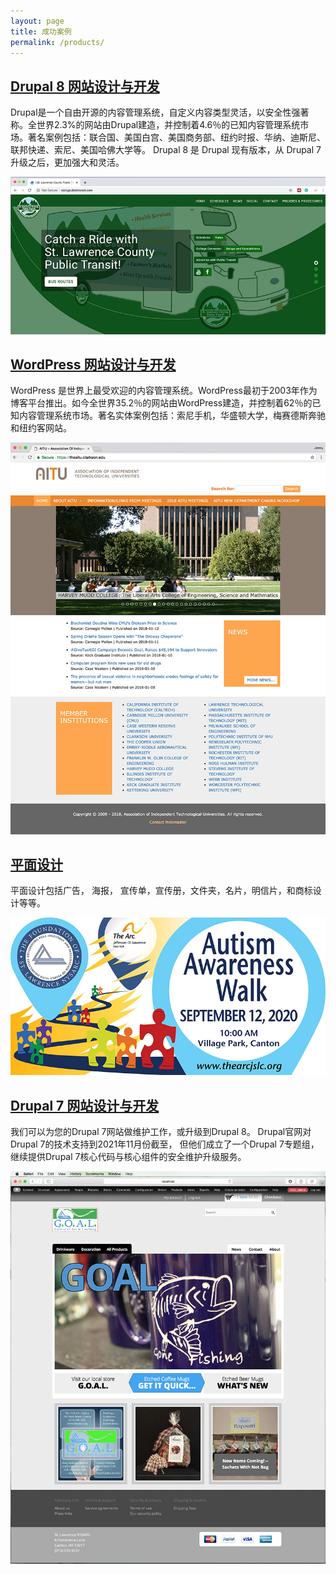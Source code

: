 ```yaml
---
layout: page
title: 成功案例
permalink: /products/
---
```


## [Drupal 8 网站设计与开发](/drupal-8-website-examples/)

Drupal是一个自由开源的内容管理系统，自定义内容类型灵活，以安全性强著称。全世界2.3%的网站由Drupal建造，并控制着4.6％的已知内容管理系统市场。著名案例包括：联合国、美国白宫、美国商务部、纽约时报、华纳、迪斯尼、联邦快递、索尼、美国哈佛大学等。
Drupal 8 是 Drupal 现有版本，从 Drupal 7 升级之后，更加强大和灵活。

[![Site Home](/images/publicTransitHome1.jpg "slcnypublictransit.com Home")](/drupal-8-website-examples/)

## [WordPress 网站设计与开发](/wordPress-website-examples/)

WordPress 是世界上最受欢迎的内容管理系统。WordPress最初于2003年作为博客平台推出。如今全世界35.2％的网站由WordPress建造，并控制着62％的已知内容管理系统市场。著名实体案例包括：索尼手机，华盛顿大学，梅赛德斯奔驰和纽约客网站。

[![Site Home](/images/theAitu1.jpg "theaitu.com Home")](/wordPress-website-examples/)

## [平面设计](/graphic-design-examples/)

平面设计包括广告， 海报， 宣传单，宣传册，文件夹，名片，明信片，和商标设计等等。

[![Autism Walk Banner](/images/autismWalkBanner.jpg "Autism Walk Banner")](/graphic-design-examples/)

## [Drupal 7 网站设计与开发](/drupal-7-website-examples/)

我们可以为您的Drupal 7网站做维护工作，或升级到Drupal 8。 Drupal官网对Drupal 7的技术支持到2021年11月份截至， 但他们成立了一个Drupal 7专题组，继续提供Drupal 7核心代码与核心组件的安全维护升级服务。

[![Site Home](/images/goalHome.jpg "shopthearcjslc.org Home")](/drupal-7-website-examples/)
